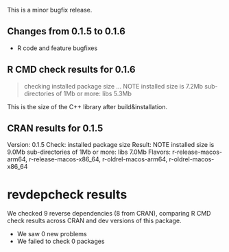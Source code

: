 This is a minor bugfix release.

## Changes from 0.1.5 to 0.1.6

* R code and feature bugfixes

## R CMD check results for 0.1.6

> checking installed package size ... NOTE
    installed size is  7.2Mb
    sub-directories of 1Mb or more:
      libs   5.3Mb
      
This is the size of the C++ library after build&installation.

## CRAN results for 0.1.5

Version: 0.1.5
Check: installed package size
Result: NOTE 
    installed size is  9.0Mb
    sub-directories of 1Mb or more:
      libs   7.0Mb
Flavors: r-release-macos-arm64, r-release-macos-x86_64, r-oldrel-macos-arm64, r-oldrel-macos-x86_64

# revdepcheck results

We checked 9 reverse dependencies (8 from CRAN), comparing R CMD check results across CRAN and dev versions of this package.

 * We saw 0 new problems
 * We failed to check 0 packages
